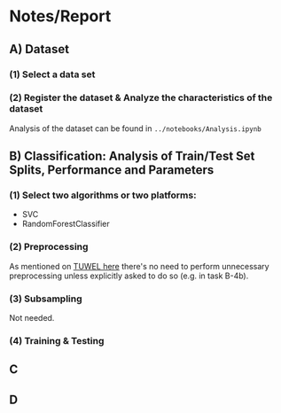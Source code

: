 # Notes/Report

## A) Dataset

### (1) Select a data set

### (2) Register the dataset & Analyze the characteristics of the dataset

Analysis of the dataset can be found in `../notebooks/Analysis.ipynb`

## B) Classification: Analysis of Train/Test Set Splits, Performance and Parameters

### (1) Select two algorithms or two platforms:

* SVC
* RandomForestClassifier

### (2) Preprocessing

As mentioned on [TUWEL here](https://tuwel.tuwien.ac.at/mod/forum/discuss.php?d=155410#p400153)
there's no need to perform unnecessary preprocessing unless explicitly asked to do so (e.g. in task B-4b).

### (3) Subsampling

Not needed.

### (4) Training & Testing

## C

## D